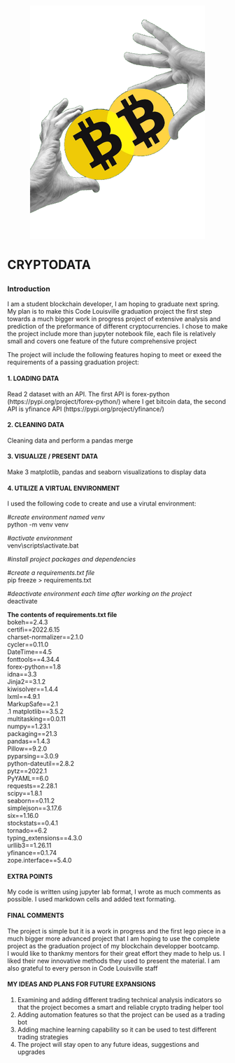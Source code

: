 

<p align="center">


  <img src="assets/coinz.png" width="400">
  <br>
<h1>CRYPTODATA</>
  
</p>


<h3>Introduction</h3>

I am a student blockchain developer, I am hoping to graduate next spring. My plan is to make this Code Louisville graduation project the first step towards a much bigger work in progress project of extensive analysis and prediction of the preformance of different cryptocurrencies. I chose to make the project include more than jupyter notebook file, each file is relatively small and covers one feature of the future comprehensive project

The project will include the following features hoping to meet or exeed the requirements of a passing graduation project:

<h4>1. LOADING DATA </h4>
Read 2 dataset with an API.
The first API is forex-python (https://pypi.org/project/forex-python/) where I get bitcoin data, the second API is yfinance API (https://pypi.org/project/yfinance/)
 
<h4>2. CLEANING DATA</h4> 
Cleaning data and perform a pandas merge

<h4>3. VISUALIZE / PRESENT DATA</h4>
Make 3 matplotlib, pandas and seaborn visualizations to display data

<h4>4. UTILIZE A VIRTUAL ENVIRONMENT</h4>
I used the following code to create and use a virutal environment: <br>

<i>#create environment named venv</i><br>
python -m venv venv<br>

<i>#activate environment</i><br>
venv\scripts\activate.bat<br>

<i>#install project packages and dependencies</i><br>

<i>#create a requirements.txt file</i><br>
pip freeze > requirements.txt<br>

<i>#deactivate environment each time after working on the project</i><br>
deactivate<br>
 
<b>The contents of requirements.txt file </b><br>
bokeh==2.4.3<br>
certifi==2022.6.15<br>
charset-normalizer==2.1.0<br>
cycler==0.11.0<br>
DateTime==4.5<br>
fonttools==4.34.4<br>
forex-python==1.8<br>
idna==3.3<br>
Jinja2==3.1.2<br>
kiwisolver==1.4.4<br>
lxml==4.9.1<br>
MarkupSafe==2.1<br>.1
matplotlib==3.5.2<br>
multitasking==0.0.11<br>
numpy==1.23.1<br>
packaging==21.3<br>
pandas==1.4.3<br>
Pillow==9.2.0<br>
pyparsing==3.0.9<br>
python-dateutil==2.8.2<br>
pytz==2022.1<br>
PyYAML==6.0<br>
requests==2.28.1<br>
scipy==1.8.1<br>
seaborn==0.11.2<br>
simplejson==3.17.6<br>
six==1.16.0<br>
stockstats==0.4.1<br>
tornado==6.2<br>
typing_extensions==4.3.0<br>
urllib3==1.26.11<br>
yfinance==0.1.74<br>
zope.interface==5.4.0<br>

<h4> EXTRA POINTS </h4>
My code is written using jupyter lab format, I wrote as much comments as possible. I used markdown cells and added text formating.

<h4> FINAL COMMENTS </h4>
The project is simple but it is a work in progress and the first lego piece in a much bigger more advanced project that I am hoping to use the complete project as the graduation project of my blockchain developper bootcamp. <br>
I would like to thankmy mentors for their great effort they made to help us. I liked their new innovative methods they used to present the material. I am also grateful to every person in Code Louisville staff

<h4><b>MY IDEAS AND PLANS FOR FUTURE EXPANSIONS</b></h4>
<ol>
<li>Examining and adding different trading technical analysis indicators so that the project becomes a smart and reliable crypto trading helper tool</li>
<li>Adding automation features so that the project can be used as a trading bot</li>
<li>Adding machine learning capability so it can be used to test different trading strategies</li>
<li>The project will stay open to any future ideas, suggestions and upgrades </li>
</ol>


